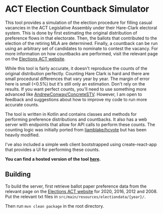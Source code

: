 # ACT Election Countback Simulator

This tool provides a simulation of the election procedure for filling casual vacancies in the ACT Legislative Assembly
under their Hare-Clark electoral system. This is done by first estimating the original distribution of preference flows
in that electorate. Then, the ballots that contributed to the election of the retiring MLA are determined. Finally, a
countback can be run using an arbitrary set of candidates to nominate to contest the vacancy. For more information on
how countbacks are performed, visit the relevant page on the
[Elections ACT website](https://www.elections.act.gov.au/education/act_electoral_commission_fact_sheets/fact_sheets_-_general_html/elections_act_factsheet_casual_vacancies).

While this tool is fairly accurate, it doesn't reproduce the counts of the original distribution perfectly. Counting
Hare Clark is hard and there are small procedural differences that vary year by year. The margin of error here is small
(<0.5%) but it's still only an estimation. Don't rely on the results. If you want perfect counts, you'll need to use
something more advanced like [AndrewConway/ConcreteSTV](https://github.com/AndrewConway/ConcreteSTV). However, I am open
to feedback and suggestions about how to improve my code to run more accurate counts.

The tool is written in Kotlin and contains classes and methods for performing preference distributions and countbacks.
It also has a web server with endpoints that allow for API calls to perform these counts. The counting logic was
initially ported from [liamblake/hcvote](https://github.com/liamblake/hcvote) but has been heavily modified.

I've also included a simple web client bootstrapped using create-react-app that provides a UI for performing these
counts.

**You can find a hosted version of the tool [here](http://countback.bouckaert.io/).**

## Building
To build the server, first retrieve ballot paper preference data from the relevant page on the
[Elections ACT website](https://www.elections.act.gov.au/elections_and_voting/past_act_legislative_assembly_elections)
for 2020, 2016, 2012 and 2008. Put the relevant txt files in `src/main/resources/electiondata/{year}/`.

Then run `mvn clean package` in the root directory.
